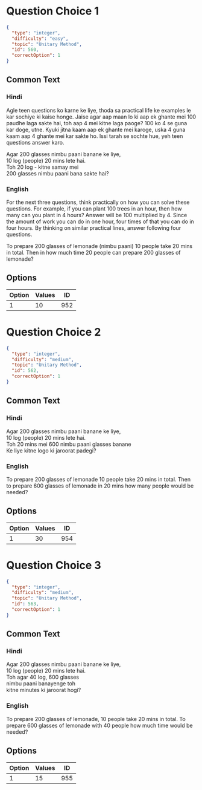 
# Question Choice 1
```json
{
  "type": "integer",
  "difficulty": "easy",
  "topic": "Unitary Method",
  "id": 560,
  "correctOption": 1
}
```

## Common Text

### Hindi
Agle teen questions ko karne ke liye, thoda sa practical life ke examples le kar sochiye ki kaise honge. Jaise agar aap maan lo ki aap ek ghante mei 100 paudhe laga sakte hai, toh aap 4 mei kitne laga paoge? 100 ko 4 se guna kar doge, utne. Kyuki jitna kaam aap ek ghante mei karoge, uska 4 guna kaam aap 4 ghante mei kar sakte ho. Issi tarah se sochte hue, yeh teen questions answer karo.

Agar 200 glasses nimbu paani banane ke liye,    
10 log (people) 20 mins lete hai.            
Toh 20 log - kitne samay mei                
200 glasses nimbu paani bana sakte hai?


### English
For the next three questions, think practically on how you can solve these questions. For example, if you can plant 100 trees in an hour, then how many can you plant in 4 hours? Answer will be 100 multiplied by 4. Since the amount of work you can do in one hour, four times of that you can do in four hours. By thinking on similar practical lines, answer following four questions.

To prepare 200 glasses of lemonade (nimbu paani)
10 people take 20 mins in total.
Then in how much time 20 people
can prepare 200 glasses of lemonade?


## Options
| Option | Values | ID |
|:---|:---|:---:|
| 1 | 10 | 952 |

# Question Choice 2
```json
{
  "type": "integer",
  "difficulty": "medium",
  "topic": "Unitary Method",
  "id": 562,
  "correctOption": 1
}
```

## Common Text

### Hindi
Agar 200 glasses nimbu paani banane ke liye,    
10 log (people) 20 mins lete hai.            
Toh 20 mins mei 600 nimbu paani glasses banane    
Ke liye kitne logo ki jaroorat padegi?            


### English
To prepare 200 glasses of lemonade
10 people take 20 mins in total.
Then to prepare 600 glasses of lemonade in 20 
mins how many people would be needed?


## Options
| Option | Values | ID |
|:---|:---|:---:|
| 1 | 30 | 954 |

# Question Choice 3
```json
{
  "type": "integer",
  "difficulty": "medium",
  "topic": "Unitary Method",
  "id": 563,
  "correctOption": 1
}
```

## Common Text

### Hindi
Agar 200 glasses nimbu paani banane ke liye,    
10 log (people) 20 mins lete hai.        
Toh agar 40 log, 600 glasses            
nimbu paani banayenge toh            
kitne minutes ki jaroorat hogi?        


### English
To prepare 200 glasses of lemonade,
10 people take 20 mins in total.
To prepare 600 glasses of 
lemonade with 40 people
how much time would be needed?


## Options
| Option | Values | ID |
|:---|:---|:---:|
| 1 | 15 | 955 |
